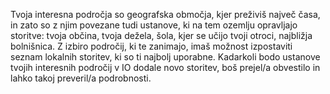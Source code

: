 Tvoja interesna področja so geografska območja, kjer preživiš največ časa, in zato so z njim povezane tudi ustanove, ki na tem ozemlju opravljajo storitve: tvoja občina, tvoja dežela, šola, kjer se učijo tvoji otroci, najbližja bolnišnica. Z izbiro področij, ki te zanimajo, imaš možnost izpostaviti seznam lokalnih storitev, ki so ti najbolj uporabne. Kadarkoli bodo ustanove tvojih interesnih področij v IO dodale novo storitev, boš prejel/a obvestilo in lahko takoj preveril/a podrobnosti.
